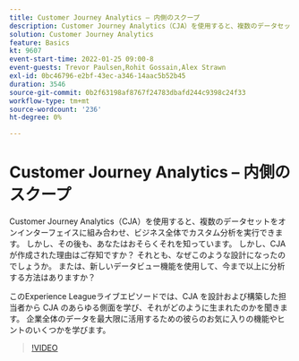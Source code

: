 ```yaml
---
title: Customer Journey Analytics – 内側のスクープ
description: Customer Journey Analytics（CJA）を使用すると、複数のデータセットをオンインターフェイスに組み合わせ、ビジネス全体でカスタム分析を実行できます。 しかし、その後も、あなたはおそらくそれを知っています。 しかし、CJA が作成された理由はご存知ですか？ それとも、なぜこのような設計になったのでしょうか。 または、新しいデータビュー機能を使用して、今まで以上に分析する方法はありますか？ このExperience Leagueライブエピソードでは、CJA を設計および構築した担当者から CJA のあらゆる側面を学び、それがどのように生まれたのかを聞きます。 企業全体のデータを最大限に活用するための彼らのお気に入りの機能やヒントのいくつかを学びます。
solution: Customer Journey Analytics
feature: Basics
kt: 9607
event-start-time: 2022-01-25 09:00-8
event-guests: Trevor Paulsen,Rohit Gossain,Alex Strawn
exl-id: 0bc46796-e2bf-43ec-a346-14aac5b52b45
duration: 3546
source-git-commit: 0b2f63198af8767f24783dbafd244c9398c24f33
workflow-type: tm+mt
source-wordcount: '236'
ht-degree: 0%

---
```


# Customer Journey Analytics – 内側のスクープ

Customer Journey Analytics（CJA）を使用すると、複数のデータセットをオンインターフェイスに組み合わせ、ビジネス全体でカスタム分析を実行できます。 しかし、その後も、あなたはおそらくそれを知っています。 しかし、CJA が作成された理由はご存知ですか？ それとも、なぜこのような設計になったのでしょうか。 または、新しいデータビュー機能を使用して、今まで以上に分析する方法はありますか？

このExperience Leagueライブエピソードでは、CJA を設計および構築した担当者から CJA のあらゆる側面を学び、それがどのように生まれたのかを聞きます。 企業全体のデータを最大限に活用するための彼らのお気に入りの機能やヒントのいくつかを学びます。

>[!VIDEO](https://video.tv.adobe.com/v/340025/?quality=12&learn=on)

